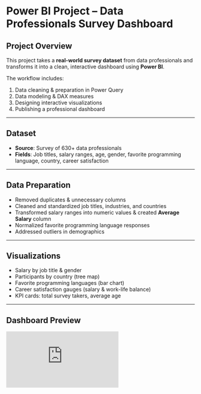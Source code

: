 # Power BI Project – Data Professionals Survey Dashboard  

## Project Overview  
This project takes a **real-world survey dataset** from data professionals and transforms it into a clean, interactive dashboard using **Power BI**.  

The workflow includes:  
1. Data cleaning & preparation in Power Query  
2. Data modeling & DAX measures  
3. Designing interactive visualizations  
4. Publishing a professional dashboard  

---

## Dataset  
- **Source**: Survey of 630+ data professionals  
- **Fields**: Job titles, salary ranges, age, gender, favorite programming language, country, career satisfaction  

---

## Data Preparation  
- Removed duplicates & unnecessary columns  
- Cleaned and standardized job titles, industries, and countries  
- Transformed salary ranges into numeric values & created **Average Salary** column  
- Normalized favorite programming language responses  
- Addressed outliers in demographics  

---

##  Visualizations  
- Salary by job title & gender  
- Participants by country (tree map)  
- Favorite programming languages (bar chart)  
- Career satisfaction gauges (salary & work-life balance)  
- KPI cards: total survey takers, average age

---

## Dashboard Preview
![Dashboard Screenshot](https://github.com/irishdaniellesantos/powerbi-career-insights-dashboard/blob/main/Dashboard.pdf)



